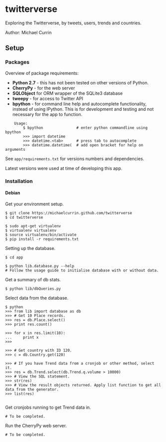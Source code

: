# twitterverse
Exploring the Twitterverse, by tweets, users, trends and countries.

Author: Michael Currin


## Setup


### Packages
Overview of package requirements:
* **Python 2.7** - this has not been tested on other versions of Python.
* **CherryPy** - for the web server
* **SQLObject** for ORM wrapper of the SQLite3 database
* **tweepy** - for access to Twitter API
* **bpython** - for command line help and autocomplete functionality, instead of using IPython. This is for development and testing and not necessary for the app to function.
```
    Usage:
        $ bpython               # enter python commandline using bpython
        >>> import datetime
        >>> datetime.<tab>      # press tab to autocomplete
        >>> datetime.datetime(  # add open bracket for help on arguments
```
See `app/requirements.txt` for versions numbers and dependencies.

Latest versions were used at time of developing this app.


### Installation

#### Debian

Get your environment setup.
```
$ git clone https://michaelcurrin.github.com/twitterverse
$ cd twitterverse

$ sudo apt-get virtualenv
$ virtualenv virtualenv
$ source virtualenv/bin/activate
$ pip install -r requirements.txt
```
Setting up the database.
```
$ cd app

$ python lib.database.py --help
# Follow the usage guide to initialise database with or without data.
```

Get a summary of db stats.
```
$ python lib/dbQueries.py
```

Select data from the database.
```
$ python
>>> from lib import database as db
>>> # Get 10 Place records.
>>> res = db.Place.select()
>>> print res.count()

>>> for x in res.limit(10):
...     print x
>>> 

>>> # Get country with ID 120.
>>> c = db.Country.get(120)

>>> # If you have Trend data from a cronjob or other method, select it.
>>> res = db.Trend.select(db.Trend.q.volume > 10000)
>>> # View the SQL statement.
>>> str(res)
>>> # View the result objects returned. Apply list function to get all data from the generator.
>>> list(res)


```
Get cronjobs running to get Trend data in.
```
# To be completed.
````

Run the CherryPy web server.
```
# To be completed.
```
